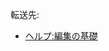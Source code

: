 <div>

転送先:

-   [ヘルプ:編集の基礎](/%E3%83%98%E3%83%AB%E3%83%97:%E7%B7%A8%E9%9B%86%E3%81%AE%E5%9F%BA%E7%A4%8E "ヘルプ:編集の基礎")

</div>

<div>

</div>
